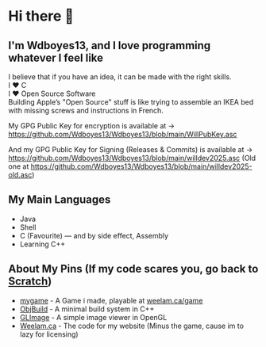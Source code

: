 # Hi there 👋

## I'm Wdboyes13, and I love programming whatever I feel like  
  
I believe that if you have an idea, it can be made with the right skills.  
I ❤️ C  
I ❤️ Open Source Software  
Building Apple’s "Open Source" stuff is like trying to assemble an IKEA bed with missing screws and instructions in French.  
  
My GPG Public Key for encryption is available at →  
https://github.com/Wdboyes13/Wdboyes13/blob/main/WillPubKey.asc  
  
And my GPG Public Key for Signing (Releases & Commits) is available at →  
https://github.com/Wdboyes13/Wdboyes13/blob/main/willdev2025.asc (Old one at https://github.com/Wdboyes13/Wdboyes13/blob/main/willdev2025-old.asc)  
  
## My Main Languages  
- Java
- Shell  
- C (Favourite) — and by side effect, Assembly
- Learning C++  

## About My Pins (If my code scares you, go back to [Scratch](https://scratch.mit.edu))  

- [mygame](https://github.com/Wdboyes13/mygame) - A Game i made, playable at [weelam.ca/game](https://weelam.ca/game/)
- [ObjBuild](https://github.com/Wdboyes13/ObjBuild) - A minimal build system in C++
- [GLImage](https://github.com/Wdboyes13/GLImage) - A simple image viewer in OpenGL
- [Weelam.ca](https://github.com/Wdboyes13/Weelam.ca) - The code for my website (Minus the game, cause im to lazy for licensing)  
